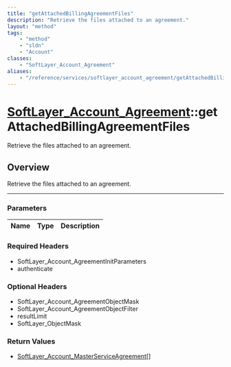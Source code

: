 ```yaml
---
title: "getAttachedBillingAgreementFiles"
description: "Retrieve the files attached to an agreement."
layout: "method"
tags:
    - "method"
    - "sldn"
    - "Account"
classes:
    - "SoftLayer_Account_Agreement"
aliases:
    - "/reference/services/softlayer_account_agreement/getAttachedBillingAgreementFiles"
---
```

# [SoftLayer_Account_Agreement](/reference/services/SoftLayer_Account_Agreement)::getAttachedBillingAgreementFiles


Retrieve the files attached to an agreement.


## Overview 
Retrieve the files attached to an agreement.

-----

### Parameters 
|Name | Type | Description |
| --- | --- | --- |


### Required Headers
* SoftLayer_Account_AgreementInitParameters
* authenticate


### Optional Headers
* SoftLayer_Account_AgreementObjectMask
* SoftLayer_Account_AgreementObjectFilter
* resultLimit
* SoftLayer_ObjectMask

### Return Values
* <a href='/reference/datatypes/SoftLayer_Account_MasterServiceAgreement'>SoftLayer_Account_MasterServiceAgreement[] </a>




